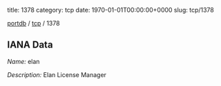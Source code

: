 title: 1378
category: tcp
date: 1970-01-01T00:00:00+0000
slug: tcp/1378

[portdb](/) / [tcp](/category/tcp.html) / 1378


## IANA Data

_Name:_ elan

_Description:_ Elan License Manager


